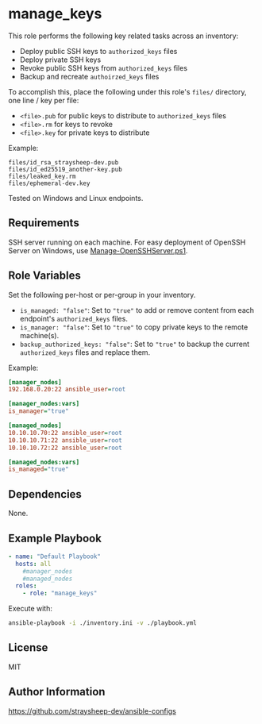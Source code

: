 manage_keys
=========

This role performs the following key related tasks across an inventory:

- Deploy public SSH keys to `authorized_keys` files
- Deploy private SSH keys
- Revoke public SSH keys from `authorized_keys` files
- Backup and recreate `authoirzed_keys` files

To accomplish this, place the following under this role's `files/` directory, one line / key per file:

- `<file>.pub` for public keys to distribute to `authorized_keys` files
- `<file>.rm` for keys to revoke
- `<file>.key` for private keys to distribute

Example:

```
files/id_rsa_straysheep-dev.pub
files/id_ed25519_another-key.pub
files/leaked_key.rm
files/ephemeral-dev.key
```

Tested on Windows and Linux endpoints.

Requirements
------------

SSH server running on each machine. For easy deployment of OpenSSH Server on Windows, use [Manage-OpenSSHServer.ps1](https://github.com/straysheep-dev/windows-configs/blob/main/Manage-OpenSSHServer.ps1).

Role Variables
--------------

Set the following per-host or per-group in your inventory.

- `is_managed: "false"`: Set to `"true"` to add or remove content from each endpoint's `authorized_keys` files.
- `is_manager: "false"`: Set to `"true"` to copy private keys to the remote machine(s).
- `backup_authorized_keys: "false"`: Set to `"true"` to backup the current `authorized_keys` files and replace them.

Example:

```ini
[manager_nodes]
192.168.0.20:22 ansible_user=root

[manager_nodes:vars]
is_manager="true"

[managed_nodes]
10.10.10.70:22 ansible_user=root
10.10.10.71:22 ansible_user=root
10.10.10.72:22 ansible_user=root

[managed_nodes:vars]
is_managed="true"
```

Dependencies
------------

None.

Example Playbook
----------------

```yml
- name: "Default Playbook"
  hosts: all
    #manager_nodes
    #managed_nodes
  roles:
    - role: "manage_keys"
```

Execute with:

```bash
ansible-playbook -i ./inventory.ini -v ./playbook.yml
```

License
-------

MIT

Author Information
------------------

https://github.com/straysheep-dev/ansible-configs